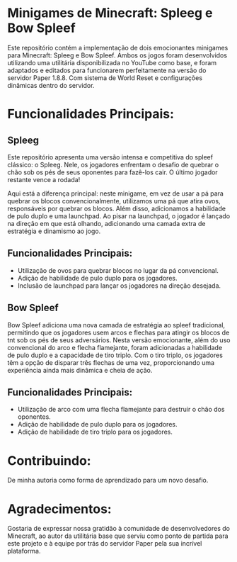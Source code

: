 # Minigames de Minecraft: Spleeg e Bow Spleef

Este repositório contém a implementação de dois emocionantes minigames para Minecraft: Spleeg e Bow Spleef. Ambos os jogos foram desenvolvidos utilizando uma utilitária disponibilizada no YouTube como base, e foram adaptados e editados para funcionarem perfeitamente na versão do servidor Paper 1.8.8. Com sistema de World Reset e configurações dinâmicas dentro do servidor.

# Funcionalidades Principais:

## Spleeg

Este repositório apresenta uma versão intensa e competitiva do spleef clássico: o Spleeg. Nele, os jogadores enfrentam o desafio de quebrar o chão sob os pés de seus oponentes para fazê-los cair. O último jogador restante vence a rodada!

Aqui está a diferença principal: neste minigame, em vez de usar a pá para quebrar os blocos convencionalmente, utilizamos uma pá que atira ovos, responsáveis por quebrar os blocos. Além disso, adicionamos a habilidade de pulo duplo e uma launchpad. Ao pisar na launchpad, o jogador é lançado na direção em que está olhando, adicionando uma camada extra de estratégia e dinamismo ao jogo.

## Funcionalidades Principais:

- Utilização de ovos para quebrar blocos no lugar da pá convencional.
- Adição de habilidade de pulo duplo para os jogadores.
- Inclusão de launchpad para lançar os jogadores na direção desejada.

## Bow Spleef

Bow Spleef adiciona uma nova camada de estratégia ao spleef tradicional, permitindo que os jogadores usem arcos e flechas para atingir os blocos de tnt sob os pés de seus adversários. Nesta versão emocionante, além do uso convencional do arco e flecha flamejante, foram adicionadas a habilidade de pulo duplo e a capacidade de tiro triplo. Com o tiro triplo, os jogadores têm a opção de disparar três flechas de uma vez, proporcionando uma experiência ainda mais dinâmica e cheia de ação.

## Funcionalidades Principais:

- Utilização de arco com uma flecha flamejante para destruir o chão dos oponentes.
- Adição de habilidade de pulo duplo para os jogadores.
- Adição de habilidade de tiro triplo para os jogadores.

# Contribuindo:

De minha autoria como forma de aprendizado para um novo desafio.

# Agradecimentos:

Gostaria de expressar nossa gratidão à comunidade de desenvolvedores do Minecraft, ao autor da utilitária base que serviu como ponto de partida para este projeto e à equipe por trás do servidor Paper pela sua incrível plataforma.


